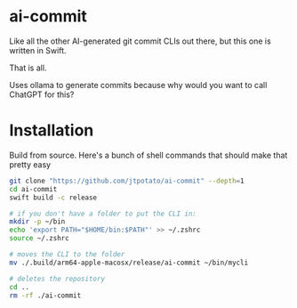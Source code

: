 # ai-commit

Like all the other AI-generated git commit CLIs out there, but this one is written in Swift.

That is all.

Uses ollama to generate commits because why would you want to call ChatGPT for this?

# Installation
Build from source. Here's a bunch of shell commands that should make that pretty easy

```sh
git clone "https://github.com/jtpotato/ai-commit" --depth=1
cd ai-commit
swift build -c release

# if you don't have a folder to put the CLI in:
mkdir -p ~/bin
echo 'export PATH="$HOME/bin:$PATH"' >> ~/.zshrc
source ~/.zshrc

# moves the CLI to the folder
mv ./.build/arm64-apple-macosx/release/ai-commit ~/bin/mycli

# deletes the repository
cd ..
rm -rf ./ai-commit
```
